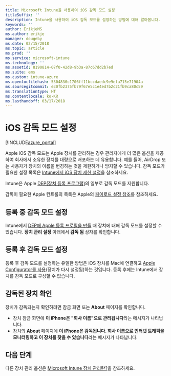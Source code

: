 ```yaml
---
title: Microsoft Intune을 사용하여 iOS 감독 모드 설정
titleSuffix: ''
description: Intune을 사용하여 iOS 감독 모드를 설정하는 방법에 대해 알아봅니다.
keywords: ''
author: ErikjeMS
ms.author: erikje
manager: dougeby
ms.date: 02/15/2018
ms.topic: article
ms.prod: ''
ms.service: microsoft-intune
ms.technology: ''
ms.assetid: 8190814-07f0-42d8-9b3a-87c67dd2b7ed
ms.suite: ems
ms.custom: intune-azure
ms.openlocfilehash: 5304830c1706ff11bccdaedc9e9efa715e71904a
ms.sourcegitcommit: e30fb2375fb79f67e5c1e4ed7b2c21fb9ca80c59
ms.translationtype: HT
ms.contentlocale: ko-KR
ms.lasthandoff: 03/17/2018
---
```

# <a name="turn-on-ios-supervised-mode"></a>iOS 감독 모드 설정


[!INCLUDE[azure_portal](./includes/azure_portal.md)]

Apple iOS 감독 모드는 Apple 장치를 관리하는 경우 관리자에게 더 많은 옵션을 제공하여 회사에서 소유한 장치를 대량으로 배포하는 데 유용합니다. 예를 들어, AirDrop 또는 사용자가 장치의 이름을 변경하는 것을 제한하거나 방지할 수 있습니다. 감독 모드가 필요한 설정 목록은 [Intune에서 iOS 장치 제한 설정](device-restrictions-ios.md)을 참조하세요.

Intune은 Apple [DEP(장치 등록 프로그램)](device-enrollment-program-enroll-ios.md)의 일부로 감독 모드를 지원합니다.

감독이 필요한 Apple 컨트롤의 목록은 Apple의 [페이로드 설정 참조](http://help.apple.com/configurator/mac/2.4/#/cad5370d089)를 참조하세요.

## <a name="turn-on-supervised-mode-during-enrollment"></a>등록 중 감독 모드 설정

Intune에서 [DEP에 Apple 등록 프로필을 만들](https://docs.microsoft.com/en-us/intune/device-enrollment-program-enroll-ios#create-an-apple-enrollment-profile) 때 장치에 대해 감독 모드를 설정할 수 있습니다. **장치 관리 설정** 아래에서 **감독 됨** 상자를 확인합니다.

## <a name="turn-on-supervised-mode-after-enrollment"></a>등록 후 감독 모드 설정

등록 후 감독 모드를 설정하는 유일한 방법은 iOS 장치를 Mac에 연결하고 [Apple Configurator를 사용](apple-configurator-enroll-ios.md)(장치가 다시 설정됨)하는 것입니다. 등록 후에는 Intune에서 장치를 감독 모드로 구성할 수 없습니다.

## <a name="identify-a-supervised-device"></a>감독된 장치 확인

장치가 감독되는지 확인하려면 잠금 화면 또는 **About** 페이지를 확인합니다.
- 장치 잠금 화면에 **이 iPhone은 "회사 이름"으로 관리됩니다**라는 메시지가 나타납니다.
- 장치의 **About** 페이지에 **이 iPhone은 감독됩니다. 회사 이름으로 인터넷 트래픽을 모니터링하고 이 장치를 찾을 수 있습니다**라는 메시지가 나타납니다.

## <a name="next-steps"></a>다음 단계

다른 장치 관리 옵션은 [Microsoft Intune 장치 관리란?](device-management.md)을 참조하세요.
